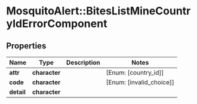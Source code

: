 # MosquitoAlert::BitesListMineCountryIdErrorComponent


## Properties
Name | Type | Description | Notes
------------ | ------------- | ------------- | -------------
**attr** | **character** |  | [Enum: [country_id]] 
**code** | **character** |  | [Enum: [invalid_choice]] 
**detail** | **character** |  | 


